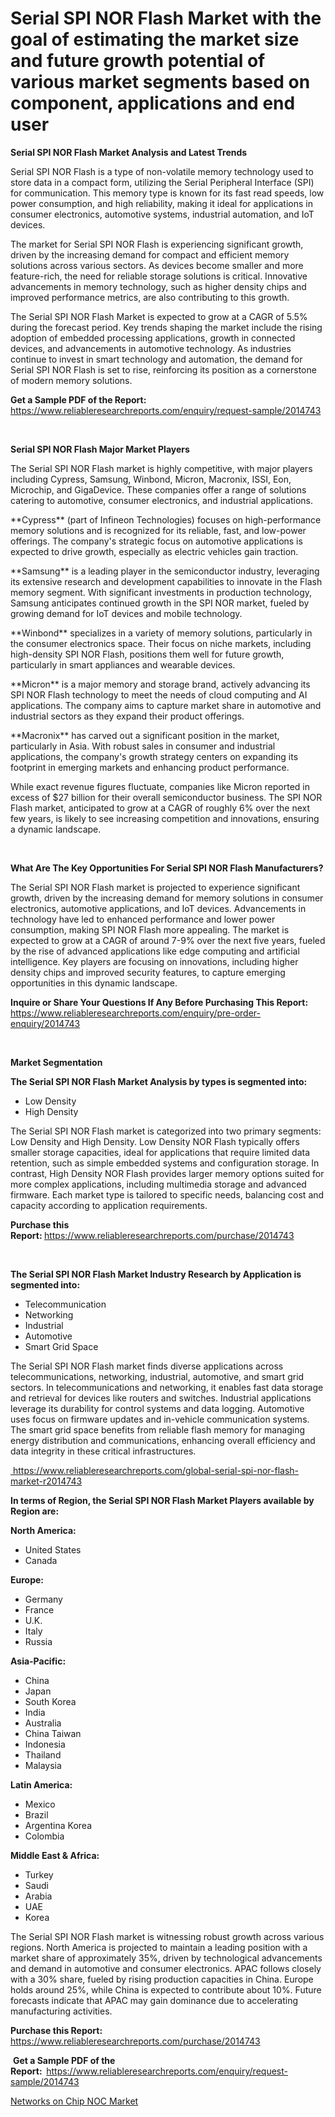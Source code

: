 <p><h1>Serial SPI NOR Flash Market with the goal of estimating the market size and future growth potential of various market segments based on component, applications and end user</h1></p><p><strong>Serial SPI NOR Flash Market Analysis and Latest Trends</strong></p>
<p><p>Serial SPI NOR Flash is a type of non-volatile memory technology used to store data in a compact form, utilizing the Serial Peripheral Interface (SPI) for communication. This memory type is known for its fast read speeds, low power consumption, and high reliability, making it ideal for applications in consumer electronics, automotive systems, industrial automation, and IoT devices. </p><p>The market for Serial SPI NOR Flash is experiencing significant growth, driven by the increasing demand for compact and efficient memory solutions across various sectors. As devices become smaller and more feature-rich, the need for reliable storage solutions is critical. Innovative advancements in memory technology, such as higher density chips and improved performance metrics, are also contributing to this growth.</p><p>The Serial SPI NOR Flash Market is expected to grow at a CAGR of 5.5% during the forecast period. Key trends shaping the market include the rising adoption of embedded processing applications, growth in connected devices, and advancements in automotive technology. As industries continue to invest in smart technology and automation, the demand for Serial SPI NOR Flash is set to rise, reinforcing its position as a cornerstone of modern memory solutions.</p></p>
<p><strong>Get a Sample PDF of the Report:&nbsp;</strong> <a href="https://www.reliableresearchreports.com/enquiry/request-sample/2014743?utm_campaign=24&utm_medium=2&utm_source=Github&utm_content=ia&utm_term=17012025&utm_id=serial-spi-nor-flash">https://www.reliableresearchreports.com/enquiry/request-sample/2014743</a></p>
<p>&nbsp;</p>
<p><strong>Serial SPI NOR Flash Major Market Players</strong></p>
<p><p>The Serial SPI NOR Flash market is highly competitive, with major players including Cypress, Samsung, Winbond, Micron, Macronix, ISSI, Eon, Microchip, and GigaDevice. These companies offer a range of solutions catering to automotive, consumer electronics, and industrial applications.</p><p>**Cypress** (part of Infineon Technologies) focuses on high-performance memory solutions and is recognized for its reliable, fast, and low-power offerings. The company's strategic focus on automotive applications is expected to drive growth, especially as electric vehicles gain traction.</p><p>**Samsung** is a leading player in the semiconductor industry, leveraging its extensive research and development capabilities to innovate in the Flash memory segment. With significant investments in production technology, Samsung anticipates continued growth in the SPI NOR market, fueled by growing demand for IoT devices and mobile technology.</p><p>**Winbond** specializes in a variety of memory solutions, particularly in the consumer electronics space. Their focus on niche markets, including high-density SPI NOR Flash, positions them well for future growth, particularly in smart appliances and wearable devices.</p><p>**Micron** is a major memory and storage brand, actively advancing its SPI NOR Flash technology to meet the needs of cloud computing and AI applications. The company aims to capture market share in automotive and industrial sectors as they expand their product offerings.</p><p>**Macronix** has carved out a significant position in the market, particularly in Asia. With robust sales in consumer and industrial applications, the company's growth strategy centers on expanding its footprint in emerging markets and enhancing product performance.</p><p>While exact revenue figures fluctuate, companies like Micron reported in excess of $27 billion for their overall semiconductor business. The SPI NOR Flash market, anticipated to grow at a CAGR of roughly 6% over the next few years, is likely to see increasing competition and innovations, ensuring a dynamic landscape.</p></p>
<p>&nbsp;</p>
<p><strong>What Are The Key Opportunities For Serial SPI NOR Flash Manufacturers?</strong></p>
<p><p>The Serial SPI NOR Flash market is projected to experience significant growth, driven by the increasing demand for memory solutions in consumer electronics, automotive applications, and IoT devices. Advancements in technology have led to enhanced performance and lower power consumption, making SPI NOR Flash more appealing. The market is expected to grow at a CAGR of around 7-9% over the next five years, fueled by the rise of advanced applications like edge computing and artificial intelligence. Key players are focusing on innovations, including higher density chips and improved security features, to capture emerging opportunities in this dynamic landscape.</p></p>
<p><strong>Inquire or Share Your Questions If Any Before Purchasing This Report:</strong> <a href="https://www.reliableresearchreports.com/enquiry/pre-order-enquiry/2014743?utm_campaign=24&utm_medium=2&utm_source=Github&utm_content=ia&utm_term=17012025&utm_id=serial-spi-nor-flash">https://www.reliableresearchreports.com/enquiry/pre-order-enquiry/2014743</a></p>
<p>&nbsp;</p>
<p><strong>Market Segmentation</strong></p>
<p><strong>The Serial SPI NOR Flash Market Analysis by types is segmented into:</strong></p>
<p><ul><li>Low Density</li><li>High Density</li></ul></p>
<p><p>The Serial SPI NOR Flash market is categorized into two primary segments: Low Density and High Density. Low Density NOR Flash typically offers smaller storage capacities, ideal for applications that require limited data retention, such as simple embedded systems and configuration storage. In contrast, High Density NOR Flash provides larger memory options suited for more complex applications, including multimedia storage and advanced firmware. Each market type is tailored to specific needs, balancing cost and capacity according to application requirements.</p></p>
<p><strong>Purchase this Report:&nbsp;</strong><a href="https://www.reliableresearchreports.com/purchase/2014743?utm_campaign=24&utm_medium=2&utm_source=Github&utm_content=ia&utm_term=17012025&utm_id=serial-spi-nor-flash">https://www.reliableresearchreports.com/purchase/2014743</a></p>
<p>&nbsp;</p>
<p><strong>The Serial SPI NOR Flash Market Industry Research by Application is segmented into:</strong></p>
<p><ul><li>Telecommunication</li><li>Networking</li><li>Industrial</li><li>Automotive</li><li>Smart Grid Space</li></ul></p>
<p><p>The Serial SPI NOR Flash market finds diverse applications across telecommunications, networking, industrial, automotive, and smart grid sectors. In telecommunications and networking, it enables fast data storage and retrieval for devices like routers and switches. Industrial applications leverage its durability for control systems and data logging. Automotive uses focus on firmware updates and in-vehicle communication systems. The smart grid space benefits from reliable flash memory for managing energy distribution and communications, enhancing overall efficiency and data integrity in these critical infrastructures.</p></p>
<p><a href="https://www.reliableresearchreports.com/global-serial-spi-nor-flash-market-r2014743?utm_campaign=24&utm_medium=2&utm_source=Github&utm_content=ia&utm_term=17012025&utm_id=serial-spi-nor-flash">&nbsp;https://www.reliableresearchreports.com/global-serial-spi-nor-flash-market-r2014743</a></p>
<p><strong>In terms of Region, the Serial SPI NOR Flash Market Players available by Region are:</strong></p>
<p>
    <p> <strong> North America: </strong>
        <ul>
            <li>United States</li>
            <li>Canada</li>
        </ul>
        </p> 
    <p> <strong> Europe: </strong>
        <ul>
            <li>Germany</li>
            <li>France</li>
            <li>U.K.</li>
            <li>Italy</li>
            <li>Russia</li>
        </ul>
        </p> 
    <p> <strong> Asia-Pacific: </strong>
        <ul>
            <li>China</li>
            <li>Japan</li>
            <li>South Korea</li>
            <li>India</li>
            <li>Australia</li>
            <li>China Taiwan</li>
            <li>Indonesia</li>
            <li>Thailand</li>
            <li>Malaysia</li>
        </ul>
        </p> 
    <p> <strong> Latin America: </strong>
        <ul>
            <li>Mexico</li>
            <li>Brazil</li>
            <li>Argentina Korea</li>
            <li>Colombia</li>
        </ul>
        </p> 
    <p> <strong> Middle East & Africa: </strong>
        <ul>
            <li>Turkey</li>
            <li>Saudi</li>
            <li>Arabia</li>
            <li>UAE</li>
            <li>Korea</li>
        </ul>
    </p>
    </p>
<p><p>The Serial SPI NOR Flash market is witnessing robust growth across various regions. North America is projected to maintain a leading position with a market share of approximately 35%, driven by technological advancements and demand in automotive and consumer electronics. APAC follows closely with a 30% share, fueled by rising production capacities in China. Europe holds around 25%, while China is expected to contribute about 10%. Future forecasts indicate that APAC may gain dominance due to accelerating manufacturing activities.</p></p>
<p><strong>Purchase this Report: </strong><a href="https://www.reliableresearchreports.com/purchase/2014743?utm_campaign=24&utm_medium=2&utm_source=Github&utm_content=ia&utm_term=17012025&utm_id=serial-spi-nor-flash">https://www.reliableresearchreports.com/purchase/2014743</a></p>
<p>&nbsp;<strong>Get a Sample PDF of the Report:&nbsp;&nbsp;</strong><a href="https://www.reliableresearchreports.com/enquiry/request-sample/2014743?utm_campaign=24&utm_medium=2&utm_source=Github&utm_content=ia&utm_term=17012025&utm_id=serial-spi-nor-flash">https://www.reliableresearchreports.com/enquiry/request-sample/2014743</a></p>
<p><strong></strong></p>
<p><p><a href="https://github.com/elizabethdagraca/Market-Research-Report-List-5/blob/main/networks-on-chip-noc-market.md?utm_campaign=24&utm_medium=2&utm_source=Github&utm_content=ia&utm_term=17012025&utm_id=serial-spi-nor-flash">Networks on Chip NOC Market</a></p></p>